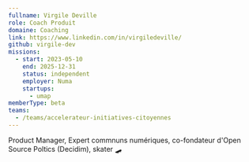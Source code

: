 ```yaml
---
fullname: Virgile Deville
role: Coach Produit
domaine: Coaching
link: https://www.linkedin.com/in/virgiledeville/
github: virgile-dev
missions:
  - start: 2023-05-10
    end: 2025-12-31
    status: independent
    employer: Numa
    startups:
      - umap
memberType: beta
teams:
  - /teams/accelerateur-initiatives-citoyennes
---
```

Product Manager, Expert commnuns numériques, co-fondateur d'Open Source Poltics (Decidim), skater 🛹
